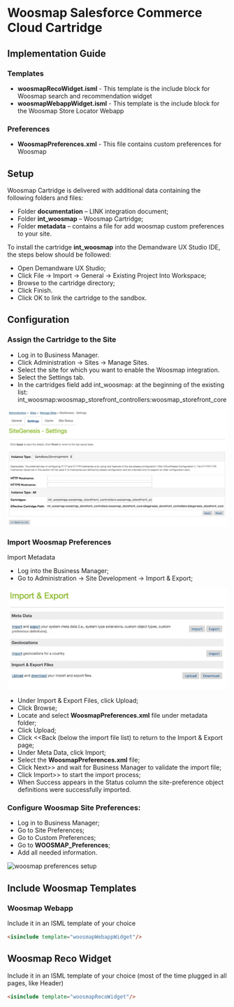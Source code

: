 # Woosmap Salesforce Commerce Cloud Cartridge


## Implementation Guide

### Templates

- **woosmapRecoWidget.isml** - This template is the include block for Woosmap search and recommendation widget
- **woosmapWebappWidget.isml** - This template is the include block for the Woosmap Store Locator Webapp

### Preferences

- **WoosmapPreferences.xml** - This file contains custom preferences for Woosmap

## Setup

Woosmap Cartridge is delivered with additional data containing the following folders and files:
- Folder **documentation** – LINK integration document;
- Folder **int_woosmap** – Woosmap Cartridge;
- Folder **metadata** – contains a file for add woosmap custom preferences to your site.

To install the cartridge **int_woosmap** into the Demandware UX Studio IDE, the steps below should be followed:
- Open Demandware UX Studio;
- Click File -> Import -> General -> Existing Project Into Workspace;
- Browse to the cartridge directory;
- Click Finish.
- Click OK to link the cartridge to the sandbox.


## Configuration

### Assign the Cartridge to the Site

- Log in to Business Manager.
- Click Administration -> Sites -> Manage Sites.
- Select the site for which you want to enable the Woosmap integration.
- Select the Settings tab.
- In the cartridges field add int_woosmap: at the beginning of the existing list: int_woosmap:woosmap_storefront_controllers:woosmap_storefront_core

![woosmap cartridge config](https://raw.githubusercontent.com/woosmap/woosmap-salesforce-commerce-cloud/master//documentation/woosmap_cartridge_config.jpg)

### Import Woosmap Preferences

Import Metadata

- Log into the Business Manager;
- Go to Administration -> Site Development -> Import & Export;

![woosmap preferences import](https://raw.githubusercontent.com/woosmap/woosmap-salesforce-commerce-cloud/master//documentation/woosmap_preferences_import.jpg)


- Under Import & Export Files, click Upload;
- Click Browse;
- Locate and select **WoosmapPreferences.xml** file under metadata folder;
- Click Upload;
- Click <<Back (below the import file list) to return to the Import & Export page;
- Under Meta Data, click Import;
- Select the **WoosmapPreferences.xml** file;
- Click Next>> and wait for Business Manager to validate the import file;
- Click Import>> to start the import process;
- When Success appears in the Status column the site-preference object definitions were successfully imported.



### Configure Woosmap Site Preferences:

- Log in to Business Manager;
- Go to Site Preferences;
- Go to Custom Preferences;
- Go to **WOOSMAP_Preferences**;
- Add all needed information.

![woosmap preferences setup](https://raw.githubusercontent.com/woosmap/woosmap-salesforce-commerce-cloud/master//documentation/woosmap_cartridge_setup.jpg)


## Include Woosmap Templates

### Woosmap Webapp

Include it in an ISML template of your choice
```html
<isinclude template="woosmapWebappWidget"/>
```

## Woosmap Reco Widget
Include it in an ISML template of your choice (most of the time plugged in all pages, like Header)
```html
<isinclude template="woosmapRecoWidget"/>
```